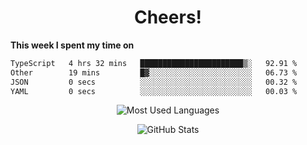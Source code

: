 <h1 align="center">Cheers!</h1>

**This week I spent my time on**
<!--START_SECTION:waka-->

```txt
TypeScript   4 hrs 32 mins   ███████████████████████▒░   92.91 %
Other        19 mins         █▓░░░░░░░░░░░░░░░░░░░░░░░   06.73 %
JSON         0 secs          ░░░░░░░░░░░░░░░░░░░░░░░░░   00.32 %
YAML         0 secs          ░░░░░░░░░░░░░░░░░░░░░░░░░   00.03 %
```

<!--END_SECTION:waka-->

<p align="center"><img src="https://github-readme-stats.vercel.app/api/top-langs/?username=thnkrn&layout=compact&hide=html&theme=tokyonight" alt="Most Used Languages" /></p>

<p align="center"><img src="https://github-readme-stats.vercel.app/api?username=thnkrn&show_icons=true&count_private=true&theme=tokyonight&show=reviews&hide_rank=false&rank_icon=github" alt="GitHub Stats" /></p>

<!-- <p align="center"><a href="https://wakatime.com"><img src="https://wakatime.com/share/@thnkrn/40092326-d1bd-471b-89da-9a7c63939402.png" /></p>
 -->
